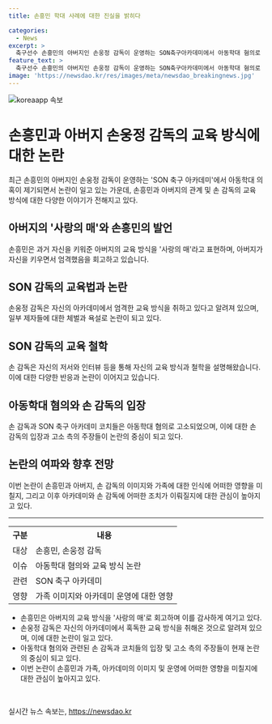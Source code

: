 ```yaml
---
title: 손흥민 학대 사례에 대한 진실을 밝히다

categories:
  - News
excerpt: >
  축구선수 손흥민의 아버지인 손웅정 감독이 운영하는 SON축구아카데미에서 아동학대 혐의로 피소되었다. 손 감독은 자신의 저서에서 아들인 손흥민을 가혹하게 훈련했다는 사실을 고백했으며, 현재도 체벌과 욕설로 인한 사건이 발생하고 있다. 이에 대해 손 감독은 사과하며 그에 대한 주장이 진실과 다르다고 주장했다. (150자)
feature_text: >
  축구선수 손흥민의 아버지인 손웅정 감독이 운영하는 SON축구아카데미에서 아동학대 혐의로 피소되었다. 손 감독은 자신의 저서에서 아들인 손흥민을 가혹하게 훈련했다는 사실을 고백했으며, 현재도 체벌과 욕설로 인한 사건이 발생하고 있다. 이에 대해 손 감독은 사과하며 그에 대한 주장이 진실과 다르다고 주장했다. (150자)
image: 'https://newsdao.kr/res/images/meta/newsdao_breakingnews.jpg'
---
```


<p><img src="https://newsdao.kr/res/images/meta/newsdao_breakingnews.jpg" alt="koreaapp 속보" /></p>

<h1>손흥민과 아버지 손웅정 감독의 교육 방식에 대한 논란</h1>

<p data-ke-size="size16">최근 손흥민의 아버지인 손웅정 감독이 운영하는 'SON 축구 아카데미'에서 아동학대 의혹이 제기되면서 논란이 일고 있는 가운데, 손흥민과 아버지의 관계 및 손 감독의 교육 방식에 대한 다양한 이야기가 전해지고 있다.</p>

<h2 data-ke-size="size26">아버지의 '사랑의 매'와 손흥민의 발언</h2>

<p data-ke-size="size16">손흥민은 과거 자신을 키워준 아버지의 교육 방식을 '사랑의 매'라고 표현하며, 아버지가 자신을 키우면서 엄격했음을 회고하고 있습니다.</p>

<h2 data-ke-size="size26">SON 감독의 교육법과 논란</h2>

<p data-ke-size="size16">손웅정 감독은 자신의 아카데미에서 엄격한 교육 방식을 취하고 있다고 알려져 있으며, 일부 제자들에 대한 체벌과 욕설로 논란이 되고 있다.</p>

<h2 data-ke-size="size26">SON 감독의 교육 철학</h2>

<p data-ke-size="size16">손 감독은 자신의 저서와 인터뷰 등을 통해 자신의 교육 방식과 철학을 설명해왔습니다. 이에 대한 다양한 반응과 논란이 이어지고 있습니다.</p>

<h2 data-ke-size="size26">아동학대 혐의와 손 감독의 입장</h2>

<p data-ke-size="size16">손 감독과 SON 축구 아카데미 코치들은 아동학대 혐의로 고소되었으며, 이에 대한 손 감독의 입장과 고소 측의 주장들이 논란의 중심이 되고 있다.</p>

<h2 data-ke-size="size26">논란의 여파와 향후 전망</h2>

<p data-ke-size="size16">이번 논란이 손흥민과 아버지, 손 감독의 이미지와 가족에 대한 인식에 어떠한 영향을 미칠지, 그리고 이후 아카데미와 손 감독에 어떠한 조치가 이뤄질지에 대한 관심이 높아지고 있다.</p>

<hr>

<table>
  <tr>
    <th>구분</th>
    <th>내용</th>
  </tr>
  <tr>
    <td>대상</td>
    <td>손흥민, 손웅정 감독</td>
  </tr>
  <tr>
    <td>이슈</td>
    <td>아동학대 혐의와 교육 방식 논란</td>
  </tr>
  <tr>
    <td>관련</td>
    <td>SON 축구 아카데미</td>
  </tr>
  <tr>
    <td>영향</td>
    <td>가족 이미지와 아카데미 운영에 대한 영향</td>
  </tr>
</table>

<ul>
  <li>손흥민은 아버지의 교육 방식을 '사랑의 매'로 회고하며 이를 감사하게 여기고 있다.</li>
  <li>손웅정 감독은 자신의 아카데미에서 혹독한 교육 방식을 취해온 것으로 알려져 있으며, 이에 대한 논란이 일고 있다.</li>
  <li>아동학대 혐의와 관련된 손 감독과 코치들의 입장 및 고소 측의 주장들이 현재 논란의 중심이 되고 있다.</li>
  <li>이번 논란이 손흥민과 가족, 아카데미의 이미지 및 운영에 어떠한 영향을 미칠지에 대한 관심이 높아지고 있다.</li>
</ul>

<p data-ke-size="size16">&nbsp;</p>
실시간 뉴스 속보는, <a href="https://newsdao.kr" rel="dofollow">https://newsdao.kr</a>


